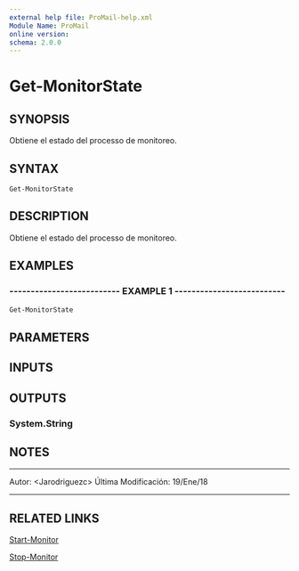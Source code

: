 ```yaml
---
external help file: ProMail-help.xml
Module Name: ProMail
online version: 
schema: 2.0.0
---
```


# Get-MonitorState

## SYNOPSIS
Obtiene el estado del processo de monitoreo.

## SYNTAX

```
Get-MonitorState
```

## DESCRIPTION
Obtiene el estado del processo de monitoreo.

## EXAMPLES

### -------------------------- EXAMPLE 1 --------------------------
```powershell
Get-MonitorState
```

## PARAMETERS

## INPUTS

## OUTPUTS

### System.String

## NOTES
---------------------------------------------------------
Autor: \<Jarodriguezc\>
Última Modificación: 19/Ene/18

---------------------------------------------------------

## RELATED LINKS

[Start-Monitor](Start-Monitor.md)

[Stop-Monitor](Stop-Monitor.md)

